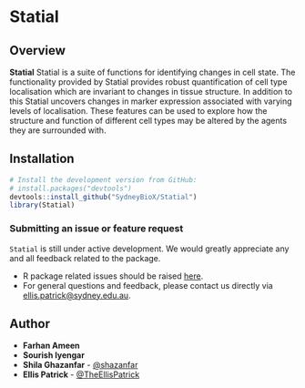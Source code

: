 Statial
======================================================

Overview
--------

**Statial** Statial is a suite of functions for identifying changes in cell 
    state. The functionality provided by Statial provides robust quantification 
    of cell type localisation which are invariant to changes in tissue 
    structure. In addition to this Statial uncovers changes in marker expression
    associated with varying levels of localisation. These features can be used 
    to explore how the structure and function of different cell types may be 
    altered by the agents they are surrounded with.


Installation
--------

```r
# Install the development version from GitHub:
# install.packages("devtools")
devtools::install_github("SydneyBioX/Statial")
library(Statial)
```

### Submitting an issue or feature request

`Statial` is still under active development. We would greatly appreciate any and 
all feedback related to the package.

* R package related issues should be raised [here](https://github.com/SydneyBioX/Statial/issues).
* For general questions and feedback, please contact us directly via [ellis.patrick@sydney.edu.au](mailto:ellis.patrick@sydney.edu.au).


## Author

* **Farhan Ameen**
* **Sourish Iyengar**
* **Shila Ghazanfar** - [@shazanfar](https://twitter.com/shazanfar)
* **Ellis Patrick**  - [@TheEllisPatrick](https://twitter.com/TheEllisPatrick)
